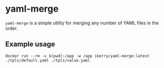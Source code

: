 # yaml-merge

`yaml-merge` is a simple utility for merging any number of YAML files in the order.

## Example usage
`
  docker run --rm -v $(pwd):/app -w /app ikerry/yaml-merge:latest ./tpls/default.yaml ./tpls/value.yaml
`
